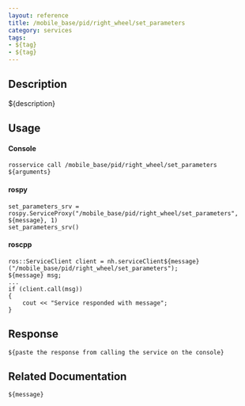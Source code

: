```yaml
---
layout: reference
title: /mobile_base/pid/right_wheel/set_parameters
category: services
tags: 
- ${tag} 
- ${tag}
---
```


## Description
${description}

## Usage
#### Console
```
rosservice call /mobile_base/pid/right_wheel/set_parameters ${arguments}
```

#### rospy
```
set_parameters_srv = rospy.ServiceProxy("/mobile_base/pid/right_wheel/set_parameters", ${message}, 1)
set_parameters_srv()
```

#### roscpp
```
ros::ServiceClient client = nh.serviceClient${message}("/mobile_base/pid/right_wheel/set_parameters");
${message} msg;
...
if (client.call(msg))
{
    cout << "Service responded with message";
}
```

## Response
```
${paste the response from calling the service on the console}
```

## Related Documentation
``${message}``  